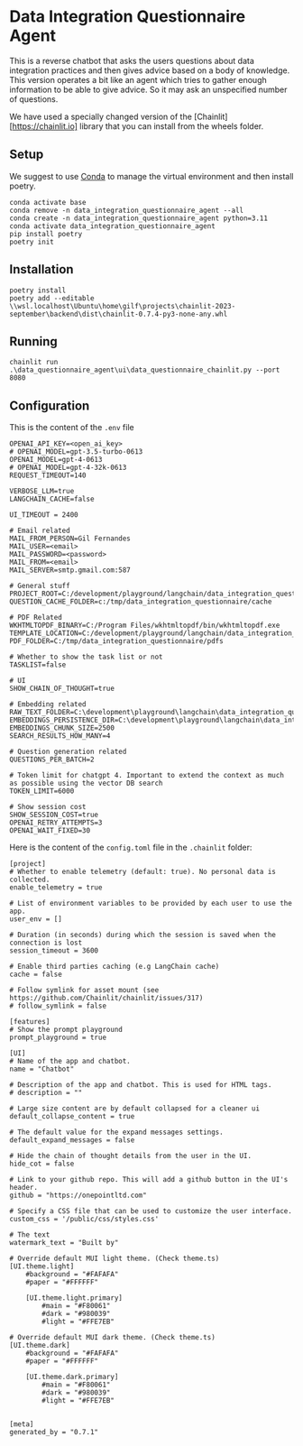 # Data Integration Questionnaire Agent

This is a reverse chatbot that asks the users questions about data integration practices and then gives advice based on a body of knowledge.
This version operates a bit like an agent which tries to gather enough information to be able to give advice. So it may ask an unspecified number of questions.

We have used a specially changed version of the [Chainlit][https://chainlit.io] library that you can install from the wheels folder.

## Setup

We suggest to use [Conda](https://docs.conda.io/en/latest/) to manage the virtual environment and then install poetry.

```
conda activate base
conda remove -n data_integration_questionnaire_agent --all
conda create -n data_integration_questionnaire_agent python=3.11
conda activate data_integration_questionnaire_agent
pip install poetry
poetry init
```

## Installation

```
poetry install
poetry add --editable \\wsl.localhost\Ubuntu\home\gilf\projects\chainlit-2023-september\backend\dist\chainlit-0.7.4-py3-none-any.whl
```

## Running


```
chainlit run .\data_questionnaire_agent\ui\data_questionnaire_chainlit.py --port 8080
```


## Configuration

This is the content of the `.env` file

```
OPENAI_API_KEY=<open_ai_key>
# OPENAI_MODEL=gpt-3.5-turbo-0613
OPENAI_MODEL=gpt-4-0613
# OPENAI_MODEL=gpt-4-32k-0613
REQUEST_TIMEOUT=140

VERBOSE_LLM=true
LANGCHAIN_CACHE=false

UI_TIMEOUT = 2400

# Email related
MAIL_FROM_PERSON=Gil Fernandes
MAIL_USER=<email>
MAIL_PASSWORD=<password>
MAIL_FROM=<email>
MAIL_SERVER=smtp.gmail.com:587

# General stuff
PROJECT_ROOT=C:/development/playground/langchain/data_integration_questionnaire
QUESTION_CACHE_FOLDER=c:/tmp/data_integration_questionnaire/cache

# PDF Related
WKHTMLTOPDF_BINARY=C:/Program Files/wkhtmltopdf/bin/wkhtmltopdf.exe
TEMPLATE_LOCATION=C:/development/playground/langchain/data_integration_questionnaire/templates
PDF_FOLDER=C:/tmp/data_integration_questionnaire/pdfs

# Whether to show the task list or not
TASKLIST=false

# UI
SHOW_CHAIN_OF_THOUGHT=true

# Embedding related
RAW_TEXT_FOLDER=C:\development\playground\langchain\data_integration_questionnaire\docs\raw_text
EMBEDDINGS_PERSISTENCE_DIR=C:\development\playground\langchain\data_integration_questionnaire\embeddings
EMBEDDINGS_CHUNK_SIZE=2500
SEARCH_RESULTS_HOW_MANY=4

# Question generation related
QUESTIONS_PER_BATCH=2

# Token limit for chatgpt 4. Important to extend the context as much as possible using the vector DB search
TOKEN_LIMIT=6000

# Show session cost
SHOW_SESSION_COST=true
OPENAI_RETRY_ATTEMPTS=3
OPENAI_WAIT_FIXED=30

```

Here is the content of the `config.toml` file in the `.chainlit` folder:

```
[project]
# Whether to enable telemetry (default: true). No personal data is collected.
enable_telemetry = true

# List of environment variables to be provided by each user to use the app.
user_env = []

# Duration (in seconds) during which the session is saved when the connection is lost
session_timeout = 3600

# Enable third parties caching (e.g LangChain cache)
cache = false

# Follow symlink for asset mount (see https://github.com/Chainlit/chainlit/issues/317)
# follow_symlink = false

[features]
# Show the prompt playground
prompt_playground = true

[UI]
# Name of the app and chatbot.
name = "Chatbot"

# Description of the app and chatbot. This is used for HTML tags.
# description = ""

# Large size content are by default collapsed for a cleaner ui
default_collapse_content = true

# The default value for the expand messages settings.
default_expand_messages = false

# Hide the chain of thought details from the user in the UI.
hide_cot = false

# Link to your github repo. This will add a github button in the UI's header.
github = "https://onepointltd.com"

# Specify a CSS file that can be used to customize the user interface.
custom_css = '/public/css/styles.css'

# The text
watermark_text = "Built by"

# Override default MUI light theme. (Check theme.ts)
[UI.theme.light]
    #background = "#FAFAFA"
    #paper = "#FFFFFF"

    [UI.theme.light.primary]
        #main = "#F80061"
        #dark = "#980039"
        #light = "#FFE7EB"

# Override default MUI dark theme. (Check theme.ts)
[UI.theme.dark]
    #background = "#FAFAFA"
    #paper = "#FFFFFF"

    [UI.theme.dark.primary]
        #main = "#F80061"
        #dark = "#980039"
        #light = "#FFE7EB"


[meta]
generated_by = "0.7.1"
```